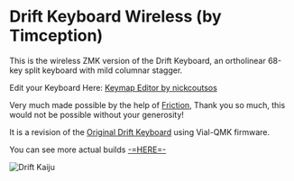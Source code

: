 # Drift Keyboard Wireless (by Timception)

This is the wireless ZMK version of the Drift Keyboard, an ortholinear 68-key split keyboard with mild columnar stagger.

Edit your Keyboard Here: [Keymap Editor by nickcoutsos](https://github.com/nickcoutsos/keymap-editor)

Very much made possible by the help of [Friction](https://github.com/friction07), Thank you so much, this would not be possible without your generosity!


It is a revision of the [Original Drift Keyboard](https://github.com/Timception/Drift) using Vial-QMK firmware.


You can see more actual builds [-=HERE=-](https://www.instagram.com/majin_keyboards)


![Drift Kaiju](https://github.com/user-attachments/assets/d7bbbe04-6ff5-4c6a-9a00-f93c820ec6de)
